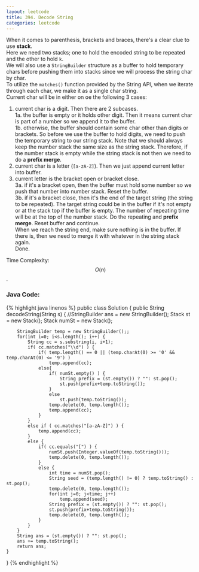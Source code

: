 ```yaml
---
layout: leetcode
title: 394. Decode String
categories: leetcode
---
```

When it comes to parenthesis, brackets and braces, there's a clear clue to use **stack**.  
Here we need two stacks; one to hold the encoded string to be repeated and the other to hold `k`.  
We will also use a `StringBuilder` structure as a buffer to hold temporary chars before pushing them into stacks since we will process the string char by char.  
To utilize the `matches()` function provided by the String API, when we iterate through each char, we make it as a single char string.  
Current char will be in either on oe the following 3 cases:

1. current char is a digit. Then there are 2 subcases.  
1a. the buffer is empty or it holds other digit. Then it means current char is part of a number so we append it to the buffer.  
1b. otherwise, the buffer should contain some char other than digits or brackets. So before we use the buffer to hold digits, we need to push the temporary string to our string stack. Note that we should always keep the number stack the same size as the string stack. Therefore, if the number stack is empty while the string stack is not then we need to do a **prefix merge**.  
2. current char is a letter (`[a-zA-Z]`). Then we just append current letter into buffer.
3. current letter is the bracket open or bracket close.  
3a. if it's a bracket open, then the buffer must hold some number so we push that number into number stack. Reset the buffer.  
3b. if it's a bracket close, then it's the end of the target string (the string to be repeated). The target string could be in the buffer if it's not empty or at the stack top if the buffer is empty. The number of repeating time will be at the top of the number stack. Do the repeating and **prefix merge**. Reset buffer and continue.  
When we reach the string end, make sure nothing is in the buffer. If there is, then we need to merge it with whatever in the string stack again.   
Done.

Time Complexity: $$O(n)$$. 
### Java Code:
{% highlight java linenos %}
public class Solution {
    public String decodeString(String s) {
        //StringBuilder ans = new StringBuilder();
        Stack<String> st = new Stack<String>();
        Stack<Integer> numSt = new Stack<Integer>();
        
        StringBuilder temp = new StringBuilder();;
        for(int i=0; i<s.length(); i++) {
            String cc = s.substring(i, i+1);
            if( cc.matches("\\d") ) {
                if( temp.length() == 0 || (temp.charAt(0) >= '0' && temp.charAt(0) <= '9') )
                    temp.append(cc);
                else{
                    if( numSt.empty() ) {
                        String prefix = (st.empty()) ? "": st.pop();
                        st.push(prefix+temp.toString());
                    }
                    else
                        st.push(temp.toString());
                    temp.delete(0, temp.length());
                    temp.append(cc);
                }
            }
            else if ( cc.matches("[a-zA-Z]") ) {
                temp.append(cc);
            }
            else {
                if( cc.equals("[") ) {
                    numSt.push(Integer.valueOf(temp.toString()));
                    temp.delete(0, temp.length());
                }
                else {
                    int time = numSt.pop();
                    String seed = (temp.length() != 0) ? temp.toString() : st.pop();
                    temp.delete(0, temp.length());
                    for(int j=0; j<time; j++)
                        temp.append(seed);
                    String prefix = (st.empty()) ? "": st.pop();
                    st.push(prefix+temp.toString());
                    temp.delete(0, temp.length());
                }
            }
        }
        String ans = (st.empty()) ? "": st.pop();
        ans += temp.toString();
        return ans;    
    }
}
{% endhighlight %}
